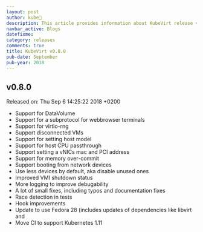 ```yaml
---
layout: post
author: kube🤖
description: This article provides information about KubeVirt release v0.8.0 changes
navbar_active: Blogs
datefixme:
category: releases
comments: true
title: KubeVirt v0.8.0
pub-date: September
pub-year: 2018
---
```



## v0.8.0

Released on: Thu Sep 6 14:25:22 2018 +0200

- Support for DataVolume
- Support for a subprotocol for webbrowser terminals
- Support for virtio-rng
- Support disconnected VMs
- Support for setting host model
- Support for host CPU passthrough
- Support setting a vNICs mac and PCI address
- Support for memory over-commit
- Support booting from network devices
- Use less devices by default, aka disable unused ones
- Improved VMI shutdown status
- More logging to improve debugability
- A lot of small fixes, including typos and documentation fixes
- Race detection in tests
- Hook improvements
- Update to use Fedora 28 (includes updates of dependencies like libvirt and
- Move CI to support Kubernetes 1.11
